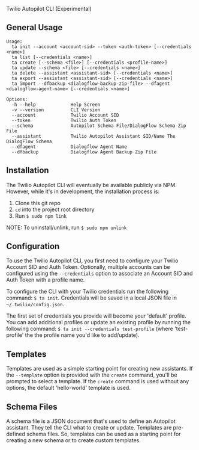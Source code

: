 Twilio Autopilot CLI (Experimental)

## General Usage

```
Usage:
  ta init --account <account-sid> --token <auth-token> [--credentials <name>]
  ta list [--credentials <name>]
  ta create [--schema <file>] [--credentials <profile-name>]
  ta update --schema <file> [--credentials <name>]
  ta delete --assistant <assistant-sid> [--credentials <name>]
  ta export --assistant <assistant-sid> [--credentials <name>]
  ta import --dfbackup <dialogflow-backup-zip-file> --dfagent <dialogflow-agent-name> [--credentials <name>]

Options:
  -h --help             Help Screen
  -v --version          CLI Version
  --account             Twilio Account SID
  --token               Twilio Auth Token
  --schema              Autopilot Schema File/DialogFlow Schema Zip File 
  --assistant           Twilio Autopilot Assistant SID/Name The DialogFlow Schema
  --dfagent             Dialogflow Agent Name
  --dfbackup            Dialogflow Agent Backup Zip File
```
## Installation
The Twilio Autopilot CLI will eventually be available publicly via NPM. However, while it's in development, the installation process is:

 1. Clone this git repo
 2. `cd` into the project root directory
 3. Run `$ sudo npm link`

NOTE: To uninstall/unlink, run `$ sudo npm unlink`

## Configuration
To use the Twilio Autopilot CLI, you first need to configure your Twilio Account SID and Auth Token. Optionally, multiple accounts can be configured using the `--credentials` option to associate an Account SID and Auth Token with a profile name. 

To configure the CLI with your Twilio credentials run the following command: `$ ta init`. Credentials will be saved in a local JSON file in `~/.twilio/config.json`.

The first set of credentials you provide will become your 'default' profile. You can add additional profiles or update an existing profile by running the following command: `$ ta init --credentials test-profile` (where 'test-profile' the the profile name you'd like to add/update).

## Templates 
Templates are used as a simple starting point for creating new assistants. If the `--template` option is provided with the `create` command, you'll be prompted to select a template. If the `create` command is used without any options, the default 'hello-world' template is used.

## Schema Files
A schema file is a JSON document that's used to define an Autopilot assistant. They tell the CLI what to create or update. Templates are pre-defined schema files. So, templates can be used as a starting point for creating a new schema or to create custom templates.
